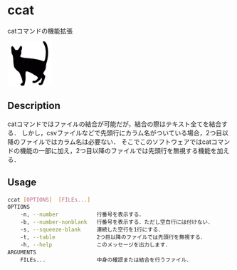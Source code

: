 # ccat

catコマンドの機能拡張

<img width="100" alt="ccat_icon.svg" src="./img/ccat_icon.svg">

## Description

catコマンドではファイルの結合が可能だが，結合の際はテキスト全てを結合する．
しかし，csvファイルなどで先頭行にカラム名がついている場合，2つ目以降のファイルではカラム名は必要ない．
そこでこのソフトウェアではcatコマンドの機能の一部に加え，2つ目以降のファイルでは先頭行を無視する機能を加える．

## Usage

```sh
ccat [OPTIONS]  [FILEs...]
OPTIONS
    -n, --number            行番号を表示する．
    -b, --number-nonblank   行番号を表示する．ただし空白行には付けない．
    -s, --squeeze-blank     連続した空行を1行にする．
    -t, --table             2つ目以降のファイルでは先頭行を無視する．
    -h, --help              このメッセージを出力します．
ARGUMENTS
    FILEs...                中身の確認または結合を行うファイル．
```
